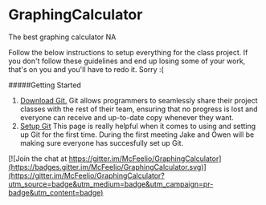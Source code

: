 # GraphingCalculator
The best graphing calculator NA

Follow the below instructions to setup everything for the class project. If you don't follow these guidelines and end up losing some of your work, that's on you and you'll have to redo it. Sorry :(

#####Getting Started

1. [Download Git.](https://git-scm.com/downloads) Git allows programmers to seamlessly share their project classes with the rest of their team, ensuring that no progress is lost and everyone can receive and up-to-date copy whenever they want.
2. [Setup Git](https://help.github.com/articles/set-up-git/) This page is really helpful when it comes to using and setting up Git for the first time. During the first meeting Jake and Owen will be making sure everyone has succesfully set up Git.

[![Join the chat at https://gitter.im/McFeelio/GraphingCalculator](https://badges.gitter.im/McFeelio/GraphingCalculator.svg)](https://gitter.im/McFeelio/GraphingCalculator?utm_source=badge&utm_medium=badge&utm_campaign=pr-badge&utm_content=badge)
